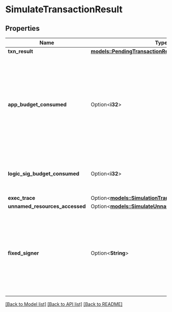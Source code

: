 # SimulateTransactionResult

## Properties

Name | Type | Description | Notes
------------ | ------------- | ------------- | -------------
**txn_result** | [**models::PendingTransactionResponse**](PendingTransactionResponse.md) |  | 
**app_budget_consumed** | Option<**i32**> | Budget used during execution of an app call transaction. This value includes budged used by inner app calls spawned by this transaction. | [optional]
**logic_sig_budget_consumed** | Option<**i32**> | Budget used during execution of a logic sig transaction. | [optional]
**exec_trace** | Option<[**models::SimulationTransactionExecTrace**](SimulationTransactionExecTrace.md)> |  | [optional]
**unnamed_resources_accessed** | Option<[**models::SimulateUnnamedResourcesAccessed**](SimulateUnnamedResourcesAccessed.md)> |  | [optional]
**fixed_signer** | Option<**String**> | The account that needed to sign this transaction when no signature was provided and the provided signer was incorrect. | [optional]

[[Back to Model list]](../README.md#documentation-for-models) [[Back to API list]](../README.md#documentation-for-api-endpoints) [[Back to README]](../README.md)


